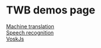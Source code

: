 <div id="top">
<h1>TWB demos page</h1>

<p>
<a href="/translate">Machine translation</a>
<br>
<a href="/transcribe">Speech recognition</a>
<br>
<a href="/vosk">VoskJs</a>
</p>
</div>

